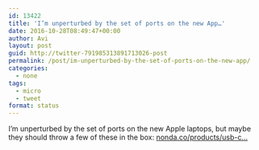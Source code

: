 ```yaml
---
id: 13422
title: 'I’m unperturbed by the set of ports on the new App…'
date: 2016-10-28T08:49:47+00:00
author: Avi
layout: post
guid: http://twitter-791985313891713026-post
permalink: /post/im-unperturbed-by-the-set-of-ports-on-the-new-app/
categories:
  - none
tags:
  - micro
  - tweet
format: status
---
```

I’m unperturbed by the set of ports on the new Apple laptops, but maybe they should throw a few of these in the box: [nonda.co/products/usb-c…](https://www.nonda.co/products/usb-c-to-usb-3-0-mini-adapter)